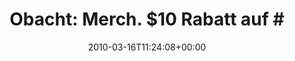 ---
retweeted: false
source: <a href="http://twitter.com" rel="nofollow">Twitter Web Client</a>
entities:
  hashtags:
  - text: Postbox
    indices:
    - '30'
    - '38'
  - text: postbox
    indices:
    - '72'
    - '80'
  - text: discount
    indices:
    - '81'
    - '90'
  symbols: []
  user_mentions: []
  urls: []
display_text_range:
- '0'
- '90'
favorite_count: '0'
id_str: '10565451114'
truncated: false
retweet_count: '0'
id: '10565451114'
created_at: Tue Mar 16 11:24:08 +0000 2010
favorited: false
full_text: 'Obacht: Merch. $10 Rabatt auf #Postbox gibts hier: http://bit.ly/b7vzLM
  #postbox #discount'
lang: de
tags:
- Postbox
- postbox
- discount
- pesos:twitter
date: '2010-03-16T11:24:08+00:00'
src: https://twitter.com/bascht/status/10565451114
original_url: https://twitter.com/bascht/status/10565451114
type: twitter_tweet
text: 'Obacht: Merch. $10 Rabatt auf #Postbox gibts hier: http://bit.ly/b7vzLM #postbox
  #discount'
title: 'Obacht: Merch. $10 Rabatt auf #'

---